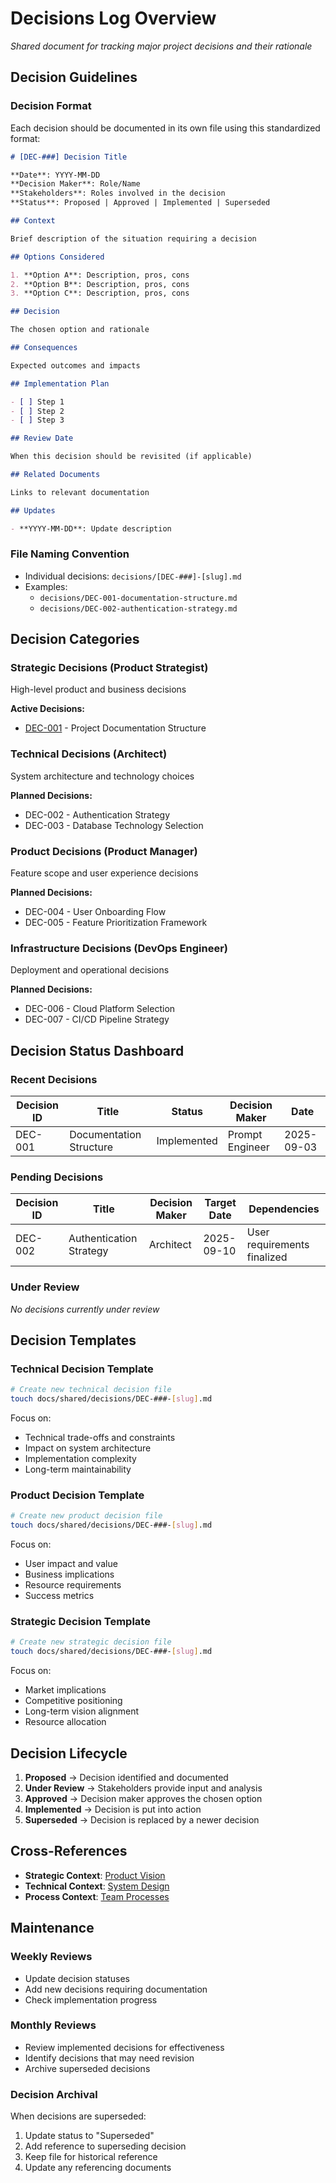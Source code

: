 # Decisions Log Overview

_Shared document for tracking major project decisions and their rationale_

## Decision Guidelines

### Decision Format

Each decision should be documented in its own file using this standardized format:

```markdown
# [DEC-###] Decision Title

**Date**: YYYY-MM-DD
**Decision Maker**: Role/Name
**Stakeholders**: Roles involved in the decision
**Status**: Proposed | Approved | Implemented | Superseded

## Context

Brief description of the situation requiring a decision

## Options Considered

1. **Option A**: Description, pros, cons
2. **Option B**: Description, pros, cons
3. **Option C**: Description, pros, cons

## Decision

The chosen option and rationale

## Consequences

Expected outcomes and impacts

## Implementation Plan

- [ ] Step 1
- [ ] Step 2
- [ ] Step 3

## Review Date

When this decision should be revisited (if applicable)

## Related Documents

Links to relevant documentation

## Updates

- **YYYY-MM-DD**: Update description
```

### File Naming Convention

- Individual decisions: `decisions/[DEC-###]-[slug].md`
- Examples:
  - `decisions/DEC-001-documentation-structure.md`
  - `decisions/DEC-002-authentication-strategy.md`

## Decision Categories

### Strategic Decisions (Product Strategist)

High-level product and business decisions

**Active Decisions:**

- [DEC-001](decisions/DEC-001-documentation-structure.md) - Project Documentation Structure

### Technical Decisions (Architect)

System architecture and technology choices

**Planned Decisions:**

- DEC-002 - Authentication Strategy
- DEC-003 - Database Technology Selection

### Product Decisions (Product Manager)

Feature scope and user experience decisions

**Planned Decisions:**

- DEC-004 - User Onboarding Flow
- DEC-005 - Feature Prioritization Framework

### Infrastructure Decisions (DevOps Engineer)

Deployment and operational decisions

**Planned Decisions:**

- DEC-006 - Cloud Platform Selection
- DEC-007 - CI/CD Pipeline Strategy

## Decision Status Dashboard

### Recent Decisions

| Decision ID | Title                   | Status      | Decision Maker  | Date       |
| ----------- | ----------------------- | ----------- | --------------- | ---------- |
| DEC-001     | Documentation Structure | Implemented | Prompt Engineer | 2025-09-03 |

### Pending Decisions

| Decision ID | Title                   | Decision Maker | Target Date | Dependencies                |
| ----------- | ----------------------- | -------------- | ----------- | --------------------------- |
| DEC-002     | Authentication Strategy | Architect      | 2025-09-10  | User requirements finalized |

### Under Review

_No decisions currently under review_

## Decision Templates

### Technical Decision Template

```bash
# Create new technical decision file
touch docs/shared/decisions/DEC-###-[slug].md
```

Focus on:

- Technical trade-offs and constraints
- Impact on system architecture
- Implementation complexity
- Long-term maintainability

### Product Decision Template

```bash
# Create new product decision file
touch docs/shared/decisions/DEC-###-[slug].md
```

Focus on:

- User impact and value
- Business implications
- Resource requirements
- Success metrics

### Strategic Decision Template

```bash
# Create new strategic decision file
touch docs/shared/decisions/DEC-###-[slug].md
```

Focus on:

- Market implications
- Competitive positioning
- Long-term vision alignment
- Resource allocation

## Decision Lifecycle

1. **Proposed** → Decision identified and documented
2. **Under Review** → Stakeholders provide input and analysis
3. **Approved** → Decision maker approves the chosen option
4. **Implemented** → Decision is put into action
5. **Superseded** → Decision is replaced by a newer decision

## Cross-References

- **Strategic Context**: [Product Vision](../strategy/product-vision.md)
- **Technical Context**: [System Design](../architecture/system-design.md)
- **Process Context**: [Team Processes](team-processes.md)

## Maintenance

### Weekly Reviews

- Update decision statuses
- Add new decisions requiring documentation
- Check implementation progress

### Monthly Reviews

- Review implemented decisions for effectiveness
- Identify decisions that may need revision
- Archive superseded decisions

### Decision Archival

When decisions are superseded:

1. Update status to "Superseded"
2. Add reference to superseding decision
3. Keep file for historical reference
4. Update any referencing documents
